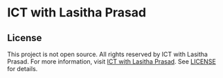 # ICT with Lasitha Prasad

## License

This project is not open source. All rights reserved by ICT with Lasitha Prasad. For more information, visit [ICT with Lasitha Prasad](https://lasithaprasad.lk).
See [LICENSE](./LICENSE) for details.
